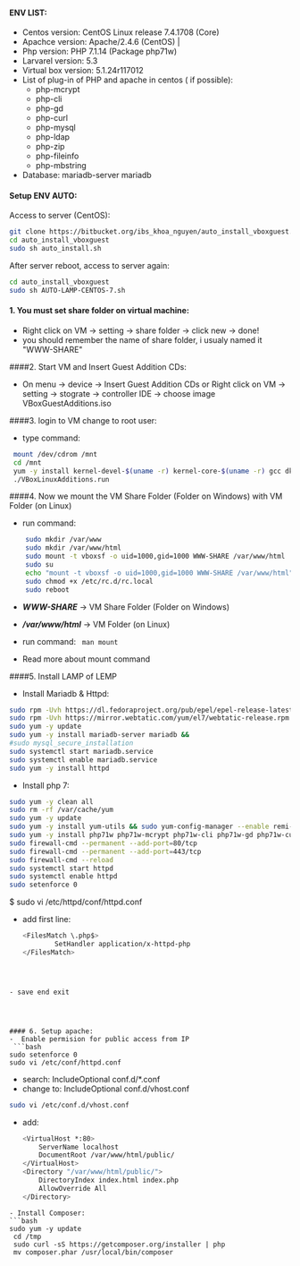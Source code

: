 #### ENV LIST:
- Centos version: CentOS Linux release 7.4.1708 (Core)
- Apachce version: Apache/2.4.6 (CentOS) | 
- Php version: PHP 7.1.14  (Package php71w)
- Larvarel version: 5.3
- Virtual box version: 5.1.24r117012
- List of plug-in of PHP and apache in centos ( if possible): 
	+ php-mcrypt
	+ php-cli
	+ php-gd
	+ php-curl
	+ php-mysql
	+ php-ldap
	+ php-zip
	+ php-fileinfo
	+ php-mbstring
- Database: mariadb-server mariadb
#### Setup ENV AUTO:
Access to server (CentOS):
```bash
git clone https://bitbucket.org/ibs_khoa_nguyen/auto_install_vboxguest.git
cd auto_install_vboxguest
sudo sh auto_install.sh
```
After server reboot, access to server again:
```bash
cd auto_install_vboxguest
sudo sh AUTO-LAMP-CENTOS-7.sh
```

#### 1. You must set share folder on virtual machine:
- Right click on VM -> setting -> share folder -> click new -> done!
-  you should remember the name of share folder, i usualy named it "WWW-SHARE"

####2. Start VM and Insert Guest Addition CDs:
- On menu -> device -> Insert Guest Addition CDs or Right click on VM -> setting -> stograte -> controller IDE -> choose image VBoxGuestAdditions.iso

####3. login to VM change to root user:
- type command:
```bash
 mount /dev/cdrom /mnt
 cd /mnt
 yum -y install kernel-devel-$(uname -r) kernel-core-$(uname -r) gcc dkms make bzip2 perl
 ./VBoxLinuxAdditions.run
```
####4. Now we mount the VM Share Folder (Folder on Windows) with VM Folder (on Linux)
- run command:
```bash
	sudo mkdir /var/www
	sudo mkdir /var/www/html
	sudo mount -t vboxsf -o uid=1000,gid=1000 WWW-SHARE /var/www/html
	sudo su
	echo "mount -t vboxsf -o uid=1000,gid=1000 WWW-SHARE /var/www/html" >> /etc/rc.local
 	sudo chmod +x /etc/rc.d/rc.local
 	sudo reboot
```
 - ***WWW-SHARE*** -> VM Share Folder (Folder on Windows)
 - ***/var/www/html*** -> VM Folder (on Linux)
 - run command: ` man mount`


 - Read more about mount command


####5. Install LAMP of LEMP
- Install Mariadb & Httpd:
```bash
sudo rpm -Uvh https://dl.fedoraproject.org/pub/epel/epel-release-latest-7.noarch.rpm
sudo rpm -Uvh https://mirror.webtatic.com/yum/el7/webtatic-release.rpm
sudo yum -y update
sudo yum -y install mariadb-server mariadb && 
#sudo mysql_secure_installation
sudo systemctl start mariadb.service 
sudo systemctl enable mariadb.service
sudo yum -y install httpd
```

- Install php 7:
```bash
sudo yum -y clean all
sudo rm -rf /var/cache/yum
sudo yum -y update
sudo yum -y install yum-utils && sudo yum-config-manager --enable remi-php71
sudo yum -y install php71w php71w-mcrypt php71w-cli php71w-gd php71w-curl php71w-mysql php71w-ldap php71w-zip php71w-fileinfo php71w-mbstring php71w-xml
sudo firewall-cmd --permanent --add-port=80/tcp
sudo firewall-cmd --permanent --add-port=443/tcp
sudo firewall-cmd --reload
sudo systemctl start httpd
sudo systemctl enable httpd
sudo setenforce 0
```


$ sudo vi /etc/httpd/conf/httpd.conf

- add first line:
	```bash
	<FilesMatch \.php$>
	        SetHandler application/x-httpd-php
	</FilesMatch>
```



- save end exit




#### 6. Setup apache:
-  Enable permision for public access from IP
 ```bash
sudo setenforce 0
sudo vi /etc/conf/httpd.conf
```

- search: IncludeOptional conf.d/*.conf 
- change to: IncludeOptional conf.d/vhost.conf
```bash
sudo vi /etc/conf.d/vhost.conf
```
- add:

	```bash
	<VirtualHost *:80>
	    ServerName localhost
	    DocumentRoot /var/www/html/public/
	</VirtualHost>
	<Directory "/var/www/html/public/">
	    DirectoryIndex index.html index.php
	    AllowOverride All
	</Directory>
```
- Install Composer:
```bash
sudo yum -y update
 cd /tmp
 sudo curl -sS https://getcomposer.org/installer | php
 mv composer.phar /usr/local/bin/composer
```
